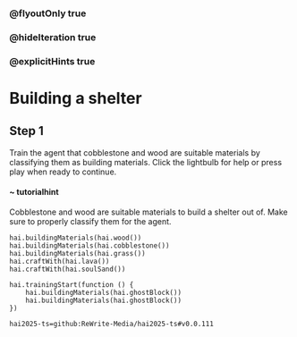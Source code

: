 ### @flyoutOnly true
### @hideIteration true
### @explicitHints true

# Building a shelter

## Step 1
Train the agent that cobblestone and wood are suitable materials by classifying them as building materials. Click the lightbulb for help or press play when ready to continue.

#### ~ tutorialhint 
Cobblestone and wood are suitable materials to build a shelter out of. Make sure to properly classify them for the agent.

```ghost
hai.buildingMaterials(hai.wood())
hai.buildingMaterials(hai.cobblestone())
hai.buildingMaterials(hai.grass())
hai.craftWith(hai.lava())
hai.craftWith(hai.soulSand())
```
```template
hai.trainingStart(function () {
    hai.buildingMaterials(hai.ghostBlock())
    hai.buildingMaterials(hai.ghostBlock())
})
```
```package
hai2025-ts=github:ReWrite-Media/hai2025-ts#v0.0.111
```
